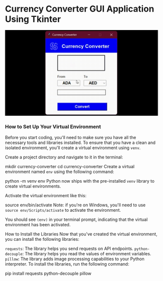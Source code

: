 # Currency Converter GUI Application Using Tkinter

![Demo](demo.gif)


### How to Set Up Your Virtual Environment
Before you start coding, you'll need to make sure you have all the necessary tools and libraries installed. To ensure that you have a clean and isolated environment, you'll create a virtual environment using `venv`.

Create a project directory and navigate to it in the terminal:

mkdir currency-converter
cd currency-converter
Create a virtual environment named `env` using the following command:

python -m venv env
Python now ships with the pre-installed `venv` library to create virtual environments.

Activate the virtual environment like this:

source env/bin/activate
Note: if you're on Windows, you'll need to use `source env/Scripts/activate` to activate the environment.

You should see `(env)` in your terminal prompt, indicating that the virtual environment has been activated.

How to Install the Libraries
Now that you've created the virtual environment, you can install the following libraries:

`requests`: The library helps you send requests on API endpoints.
`python-decouple`: The library helps you read the values of environment variables.
`pillow`: The library adds image processing capabilities to your Python interpreter.
To install the libraries, run the following command:

pip install requests python-decouple pillow
